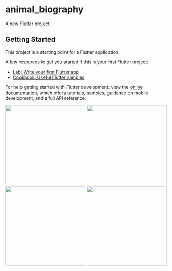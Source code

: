 # animal_biography

A new Flutter project.

## Getting Started

This project is a starting point for a Flutter application.

A few resources to get you started if this is your first Flutter project:

- [Lab: Write your first Flutter app](https://docs.flutter.dev/get-started/codelab)
- [Cookbook: Useful Flutter samples](https://docs.flutter.dev/cookbook)

For help getting started with Flutter development, view the
[online documentation](https://docs.flutter.dev/), which offers tutorials,
samples, guidance on mobile development, and a full API reference.

<img src="https://user-images.githubusercontent.com/118449869/220079675-2e22bae0-2bf7-4f14-9517-2c1a6828a7c2.jpg" width="250px">

<img src="https://user-images.githubusercontent.com/118449869/220079704-c1ac9a18-ac06-4d8a-8bd9-13ef8fa0d2e0.jpg" width="250px">

<img src="https://user-images.githubusercontent.com/118449869/220079729-7e384aad-3025-495d-bdc7-0927a68401f5.jpg" width="250px">

<img src="https://user-images.githubusercontent.com/118449869/220079740-56eeba3b-e7ca-4a5a-bf19-9a242e3cd30d.jpg" width="250px">

